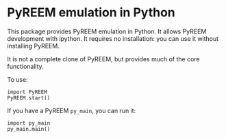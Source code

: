 # PyREEM emulation in Python

This package provides PyREEM emulation in Python.
It allows PyREEM development with ipython.
It requires no installation: you can use it without installing PyREEM.

It is not a complete clone of PyREEM, but provides much of the core functionality.

To use:

    import PyREEM
    PyREEM.start()

If you have a PyREEM `py_main`, you can run it:

    import py_main
    py_main.main()


